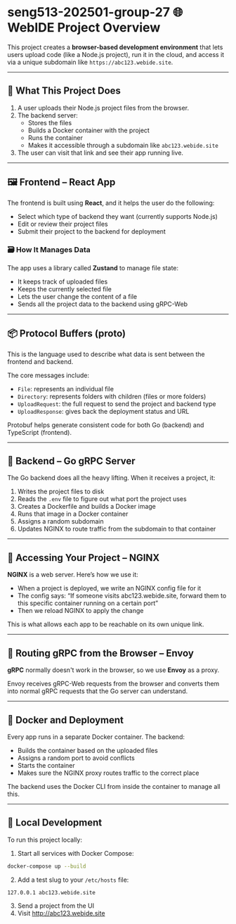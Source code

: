 # seng513-202501-group-27 🌐 WebIDE Project Overview

This project creates a **browser-based development environment** that lets users upload code (like a Node.js project), run it in the cloud, and access it via a unique subdomain like `https://abc123.webide.site`.

---

## 🧠 What This Project Does

1. A user uploads their Node.js project files from the browser.
2. The backend server:
   - Stores the files
   - Builds a Docker container with the project
   - Runs the container
   - Makes it accessible through a subdomain like `abc123.webide.site`
3. The user can visit that link and see their app running live.

---

## 🖼️ Frontend – React App

The frontend is built using **React**, and it helps the user do the following:

- Select which type of backend they want (currently supports Node.js)
- Edit or review their project files
- Submit their project to the backend for deployment

### 🗃️ How It Manages Data

The app uses a library called **Zustand** to manage file state:

- It keeps track of uploaded files
- Keeps the currently selected file
- Lets the user change the content of a file
- Sends all the project data to the backend using gRPC-Web

---

## 📦 Protocol Buffers (proto)

This is the language used to describe what data is sent between the frontend and backend.

The core messages include:

- `File`: represents an individual file
- `Directory`: represents folders with children (files or more folders)
- `UploadRequest`: the full request to send the project and backend type
- `UploadResponse`: gives back the deployment status and URL

Protobuf helps generate consistent code for both Go (backend) and TypeScript (frontend).

---

## 🧩 Backend – Go gRPC Server

The Go backend does all the heavy lifting. When it receives a project, it:

1. Writes the project files to disk
2. Reads the `.env` file to figure out what port the project uses
3. Creates a Dockerfile and builds a Docker image
4. Runs that image in a Docker container
5. Assigns a random subdomain
6. Updates NGINX to route traffic from the subdomain to that container

---

## 🚪 Accessing Your Project – NGINX

**NGINX** is a web server. Here’s how we use it:

- When a project is deployed, we write an NGINX config file for it
- The config says: “If someone visits abc123.webide.site, forward them to this specific container running on a certain port”
- Then we reload NGINX to apply the change

This is what allows each app to be reachable on its own unique link.

---

## 🧭 Routing gRPC from the Browser – Envoy

**gRPC** normally doesn't work in the browser, so we use **Envoy** as a proxy.

Envoy receives gRPC-Web requests from the browser and converts them into normal gRPC requests that the Go server can understand.

---

## 🐳 Docker and Deployment

Every app runs in a separate Docker container. The backend:

- Builds the container based on the uploaded files
- Assigns a random port to avoid conflicts
- Starts the container
- Makes sure the NGINX proxy routes traffic to the correct place

The backend uses the Docker CLI from inside the container to manage all this.

---

## 🔌 Local Development

To run this project locally:

1. Start all services with Docker Compose:

```bash
docker-compose up --build
```

2. Add a test slug to your `/etc/hosts` file:

```bash
127.0.0.1 abc123.webide.site
```

3. Send a project from the UI
4. Visit http://abc123.webide.site
